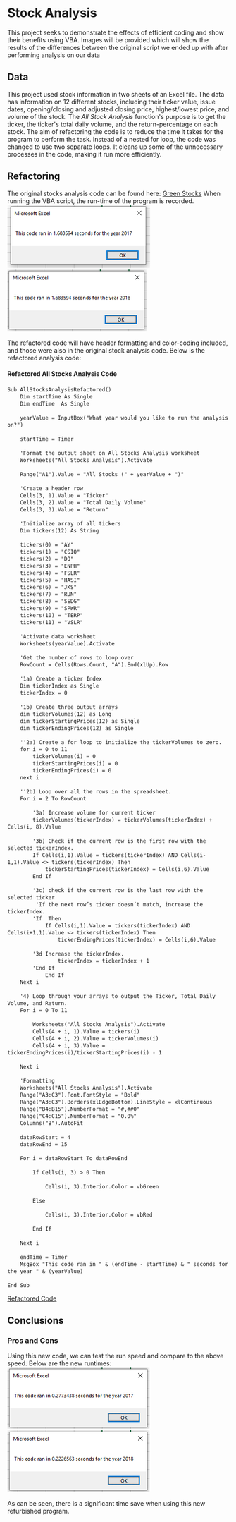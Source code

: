 # Stock Analysis
  This project seeks to demonstrate the effects of efficient coding and show their benefits using VBA. Images will be provided which will show the results of the differences between the original script we ended up with after performing analysis on our data

## Data
  This project used stock information in two sheets of an Excel file. The data has information on 12 different stocks, including their ticker value, issue dates, opening/closing and adjusted closing price, highest/lowest price, and volume of the stock. The _All Stock Analysis_ function's purpose is to get the ticker, the ticker's total daily volume, and the return-percentage on each stock. The aim of refactoring the code is to reduce the time it takes for the program to perform the task. Instead of a nested for loop, the code was changed to use two separate loops. It cleans up some of the unnecessary processes in the code, making it run more efficiently.

## Refactoring
The original stocks analysis code can be found here: [Green Stocks](https://github.com/zhangkevq/stock-analysis/blob/main/green_stocks.xlsm)
When running the VBA script, the run-time of the program is recorded.
![2017 Analysis](https://github.com/zhangkevq/stock-analysis/blob/main/runtime_2017_analysis1.png) ![2018 Analysis](https://github.com/zhangkevq/stock-analysis/blob/main/runtime_2018_analysis1.png)

The refactored code will have header formatting and color-coding included, and those were also in the original stock analysis code. Below is the refactored analysis code:

#### Refactored All Stocks Analysis Code
```
Sub AllStocksAnalysisRefactored()
    Dim startTime As Single
    Dim endTime  As Single

    yearValue = InputBox("What year would you like to run the analysis on?")

    startTime = Timer
    
    'Format the output sheet on All Stocks Analysis worksheet
    Worksheets("All Stocks Analysis").Activate
    
    Range("A1").Value = "All Stocks (" + yearValue + ")"
    
    'Create a header row
    Cells(3, 1).Value = "Ticker"
    Cells(3, 2).Value = "Total Daily Volume"
    Cells(3, 3).Value = "Return"

    'Initialize array of all tickers
    Dim tickers(12) As String
    
    tickers(0) = "AY"
    tickers(1) = "CSIQ"
    tickers(2) = "DQ"
    tickers(3) = "ENPH"
    tickers(4) = "FSLR"
    tickers(5) = "HASI"
    tickers(6) = "JKS"
    tickers(7) = "RUN"
    tickers(8) = "SEDG"
    tickers(9) = "SPWR"
    tickers(10) = "TERP"
    tickers(11) = "VSLR"
    
    'Activate data worksheet
    Worksheets(yearValue).Activate
    
    'Get the number of rows to loop over
    RowCount = Cells(Rows.Count, "A").End(xlUp).Row
    
    '1a) Create a ticker Index
    Dim tickerIndex as Single
    tickerIndex = 0

    '1b) Create three output arrays   
    dim tickerVolumes(12) as Long
    dim tickerStartingPrices(12) as Single
    dim tickerEndingPrices(12) as Single
    
    ''2a) Create a for loop to initialize the tickerVolumes to zero. 
    for i = 0 to 11
        tickerVolumes(i) = 0
        tickerStartingPrices(i) = 0
        tickerEndingPrices(i) = 0
    next i

    ''2b) Loop over all the rows in the spreadsheet. 
    For i = 2 To RowCount

        '3a) Increase volume for current ticker
        tickerVolumes(tickerIndex) = tickerVolumes(tickerIndex) + Cells(i, 8).Value
        
        '3b) Check if the current row is the first row with the selected tickerIndex.
        If Cells(i,1).Value = tickers(tickerIndex) AND Cells(i-1,1).Value <> tickers(tickerIndex) Then
            tickerStartingPrices(tickerIndex) = Cells(i,6).Value
        End If
        
        '3c) check if the current row is the last row with the selected ticker
         'If the next row’s ticker doesn’t match, increase the tickerIndex.
        'If  Then
            If Cells(i,1).Value = tickers(tickerIndex) AND Cells(i+1,1).Value <> tickers(tickerIndex) Then
                tickerEndingPrices(tickerIndex) = Cells(i,6).Value

        '3d Increase the tickerIndex. 
                tickerIndex = tickerIndex + 1
        'End If
            End If
    Next i
    
    '4) Loop through your arrays to output the Ticker, Total Daily Volume, and Return.
    For i = 0 To 11
        
        Worksheets("All Stocks Analysis").Activate
        Cells(4 + i, 1).Value = tickers(i)
        Cells(4 + i, 2).Value = tickerVolumes(i)
        Cells(4 + i, 3).Value = tickerEndingPrices(i)/tickerStartingPrices(i) - 1
        
    Next i
    
    'Formatting
    Worksheets("All Stocks Analysis").Activate
    Range("A3:C3").Font.FontStyle = "Bold"
    Range("A3:C3").Borders(xlEdgeBottom).LineStyle = xlContinuous
    Range("B4:B15").NumberFormat = "#,##0"
    Range("C4:C15").NumberFormat = "0.0%"
    Columns("B").AutoFit

    dataRowStart = 4
    dataRowEnd = 15

    For i = dataRowStart To dataRowEnd
        
        If Cells(i, 3) > 0 Then
            
            Cells(i, 3).Interior.Color = vbGreen
            
        Else
        
            Cells(i, 3).Interior.Color = vbRed
            
        End If
        
    Next i
 
    endTime = Timer
    MsgBox "This code ran in " & (endTime - startTime) & " seconds for the year " & (yearValue)

End Sub
```
[Refactored Code](https://github.com/zhangkevq/stock-analysis/blob/main/VBA_Challenge.vbs)

## Conclusions

### Pros and Cons

  Using this new code, we can test the run speed and compare to the above speed. Below are the new runtimes:
![2017 refactored](https://github.com/zhangkevq/stock-analysis/blob/main/runtime_2017_analysis2.png) ![2018 refactored](https://github.com/zhangkevq/stock-analysis/blob/main/runtime_2018_analysis2.png)

As can be seen, there is a significant time save when using this new refurbished program.
